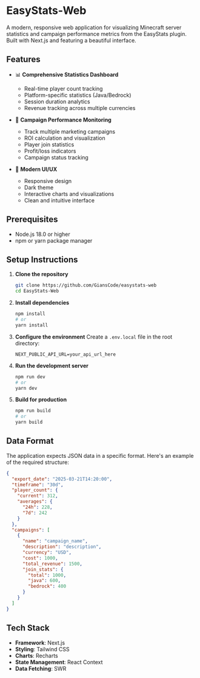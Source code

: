 # EasyStats-Web

A modern, responsive web application for visualizing Minecraft server statistics and campaign performance metrics from the EasyStats plugin. Built with Next.js and featuring a beautiful interface.

## Features

- 📊 **Comprehensive Statistics Dashboard**
  - Real-time player count tracking
  - Platform-specific statistics (Java/Bedrock)
  - Session duration analytics
  - Revenue tracking across multiple currencies

- 🎯 **Campaign Performance Monitoring**
  - Track multiple marketing campaigns
  - ROI calculation and visualization
  - Player join statistics
  - Profit/loss indicators
  - Campaign status tracking

- 💫 **Modern UI/UX**
  - Responsive design
  - Dark theme
  - Interactive charts and visualizations
  - Clean and intuitive interface

## Prerequisites

- Node.js 18.0 or higher
- npm or yarn package manager

## Setup Instructions

1. **Clone the repository**
   ```bash
   git clone https://github.com/GiansCode/easystats-web
   cd EasyStats-Web
   ```

2. **Install dependencies**
   ```bash
   npm install
   # or
   yarn install
   ```

3. **Configure the environment**
   Create a `.env.local` file in the root directory:
   ```env
   NEXT_PUBLIC_API_URL=your_api_url_here
   ```

4. **Run the development server**
   ```bash
   npm run dev
   # or
   yarn dev
   ```

5. **Build for production**
   ```bash
   npm run build
   # or
   yarn build
   ```

## Data Format

The application expects JSON data in a specific format. Here's an example of the required structure:

```json
{
  "export_date": "2025-03-21T14:20:00",
  "timeframe": "30d",
  "player_count": {
    "current": 312,
    "averages": {
      "24h": 228,
      "7d": 242
    }
  },
  "campaigns": [
    {
      "name": "campaign_name",
      "description": "description",
      "currency": "USD",
      "cost": 1000,
      "total_revenue": 1500,
      "join_stats": {
        "total": 1000,
        "java": 600,
        "bedrock": 400
      }
    }
  ]
}
```

## Tech Stack

- **Framework**: Next.js
- **Styling**: Tailwind CSS
- **Charts**: Recharts
- **State Management**: React Context
- **Data Fetching**: SWR

